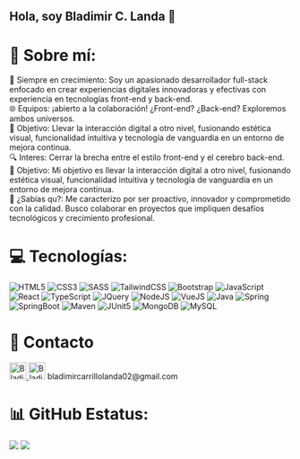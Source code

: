 ## Hola, soy Bladimir C. Landa 👋

# 💫 Sobre mí:
🚀 Siempre en crecimiento: Soy un apasionado desarrollador full-stack enfocado en crear experiencias digitales innovadoras y efectivas con experiencia en tecnologías front-end y back-end.<br>
🌐 Equipos: ¡abierto a la colaboración! ¿Front-end? ¿Back-end? Exploremos ambos universos.<br>
📘 Objetivo: Llevar la interacción digital a otro nivel, fusionando estética visual, funcionalidad intuitiva y tecnología de vanguardia en un entorno de mejora continua.<br>
🔍 Interes: Cerrar la brecha entre el estilo front-end y el cerebro back-end.<br>
💯 Objetivo: Mi objetivo es llevar la interacción digital a otro nivel, fusionando estética visual, funcionalidad intuitiva y tecnología de vanguardia en un entorno de mejora continua. <br>
🌟 ¿Sabías qu?: Me caracterizo por ser proactivo, innovador y comprometido con la calidad. Busco colaborar en proyectos que impliquen desafíos tecnológicos y crecimiento profesional.

# 💻 Tecnologías:
![HTML5](https://img.shields.io/badge/html5-%23E34F26.svg?style=for-the-badge&logo=html5&logoColor=white) 
![CSS3](https://img.shields.io/badge/css3-%231572B6.svg?style=for-the-badge&logo=css3&logoColor=white)
![SASS](https://img.shields.io/badge/SASS-hotpink.svg?style=for-the-badge&logo=SASS&logoColor=white) 
![TailwindCSS](https://img.shields.io/badge/tailwindcss-%2338B2AC.svg?style=for-the-badge&logo=tailwind-css&logoColor=white) 
![Bootstrap](https://img.shields.io/badge/bootstrap-%23563D7C.svg?style=for-the-badge&logo=bootstrap&logoColor=white) 
![JavaScript](https://img.shields.io/badge/javascript-%23323330.svg?style=for-the-badge&logo=javascript&logoColor=%23F7DF1E) 
![React](https://img.shields.io/badge/react-%2320232a.svg?style=for-the-badge&logo=react&logoColor=%2361DAFB) 
![TypeScript](https://img.shields.io/badge/TypeScript-007ACC?style=for-the-badge&logo=typescript&logoColor=white)
![JQuery](https://img.shields.io/badge/jQuery-0769AD?style=for-the-badge&logo=jquery&logoColor=white)
![NodeJS](https://img.shields.io/badge/node.js-339933?style=for-the-badge&logo=Node.js&logoColor=white)
![VueJS](https://img.shields.io/badge/Vue.js-35495E?style=for-the-badge&logo=vuedotjs&logoColor=4FC08D)
![Java](https://img.shields.io/badge/Java-ED8B00?style=for-the-badge&logo=openjdk&logoColor=white)
![Spring](https://img.shields.io/badge/Spring-6DB33F?style=for-the-badge&logo=spring&logoColor=white)
![SpringBoot](	https://img.shields.io/badge/Spring_Boot-6DB33F?style=for-the-badge&logo=spring-boot&logoColor=white)
![Maven](	https://img.shields.io/badge/maven-C71A36?style=for-the-badge&logo=apachemaven&logoColor=white)
![JUnit5](https://img.shields.io/badge/Junit5-25A162?style=for-the-badge&logo=junit5&logoColor=white)
![MongoDB](https://img.shields.io/badge/MongoDB-%234ea94b.svg?style=for-the-badge&logo=mongodb&logoColor=white)
![MySQL](https://img.shields.io/badge/MySQL-4479A1?style=for-the-badge&logo=mysql&logoColor=white)

# 📩 Contacto

<a href="https://www.linkedin.com/in/bladimir-landa02/">
    <img src="https://www.vectorlogo.zone/logos/linkedin/linkedin-icon.svg" alt="Bladimir C.Landa's LinkedIn Profile" height="30" width="30">
</a>
<img src="https://upload.wikimedia.org/wikipedia/commons/7/7e/Gmail_icon_%282020%29.svg" alt="Bladimir C.Landa's Gmail" height="30" width="30">
<span>bladimircarrillolanda02@gmail.com</span>


# 📊 GitHub Estatus:
![](https://github-profile-trophy.vercel.app/?username=Aneal07&theme=onedark&no-frame=true&no-bg=false&margin-w=4)
![](https://github-readme-stats.vercel.app/api/top-langs/?username=Aneal07&theme=dark&hide_border=false&include_all_commits=false&count_private=false&layout=compact)



